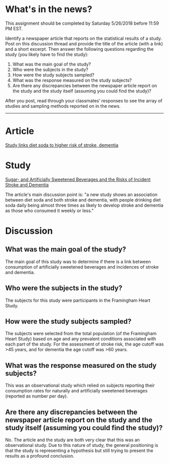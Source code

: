 # What's in the news?
This assignment should be completed by Saturday 5/26/2018 before 11:59 PM EST.

Identify a newspaper article that reports on the statistical results of a study. Post on this discussion thread and provide the title of the article (with a link) and a short excerpt. Then answer the following questions regarding the study (you likely have to find the study):

1. What was the main goal of the study?
2. Who were the subjects in the study?
3. How were the study subjects sampled?
4. What was the response measured on the study subjects?
5. Are there any discrepancies between the newspaper article report on the study and the study itself (assuming you could find the study)?

After you post, read through your classmates’ responses to see the array of studies and sampling methods reported on in the news.

-----

# Article
[Study links diet soda to higher risk of stroke, dementia](https://www.washingtonpost.com/news/morning-mix/wp/2017/04/21/study-links-diet-soda-to-higher-risk-of-stroke-dementia/?noredirect=on&utm_term=.d9ea809ffd38)

# Study
[Sugar- and Artificially Sweetened Beverages and the Risks of Incident Stroke and Dementia](http://stroke.ahajournals.org/content/early/2017/04/20/STROKEAHA.116.016027)


The article's main discussion point is: "a new study shows an association between diet soda and both stroke and dementia, with people drinking diet soda daily being almost three times as likely to develop stroke and dementia as those who consumed it weekly or less."

# Discussion

## What was the main goal of the study?
The main goal of this study was to determine if there is a link between consumption of artificially sweetened beverages and incidences of stroke and dementia.

## Who were the subjects in the study?
The subjects for this study were participants in the Framingham Heart Study.

## How were the study subjects sampled?
The subjects were selected from the total population (of the Framingham Heart Study) based on age and any prevalent conditions associated with each part of the study. For the assessment of stroke risk, the age cutoff was >45 years, and for dementia the age cutoff was >60 years.

## What was the response measured on the study subjects?
This was an observational study which relied on subjects reporting their consumption rates for naturally and artificially sweetened beverages (reported as number per day).

## Are there any discrepancies between the newspaper article report on the study and the study itself (assuming you could find the study)?
No. The article and the study are both very clear that this was an observational study. Due to this nature of study, the general positioning is that the study is representing a hypothesis but still trying to present the results as a profound conclusion.  
